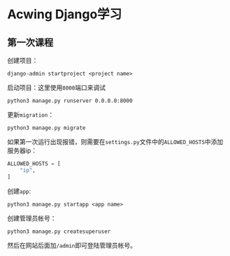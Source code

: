 # Acwing Django学习
## 第一次课程

创建项目：

```shell
django-admin startproject <project name>
```

启动项目：这里使用`8000`端口来调试

```shell
python3 manage.py runserver 0.0.0.0:8000 
```

更新`migration`：

```shell
python3 manage.py migrate
```

如果第一次运行出现报错，则需要在`settings.py`文件中的`ALLOWED_HOSTS`中添加服务器ip：

```python
ALLOWED_HOSTS = [
    "ip",
]
```

创建`app`:

```shell
python3 manage.py startapp <app name>
```

创建管理员帐号：

```shell
python3 manage.py createsuperuser
```

然后在网站后面加`/admin`即可登陆管理员帐号。

